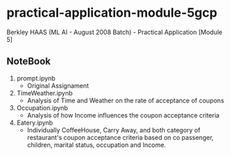 # practical-application-module-5gcp
Berkley HAAS (ML AI - August 2008 Batch) - Practical Application [Module 5]

## NoteBook 
1. prompt.ipynb
   - Original Assignament
2. TimeWeather.ipynb
   - Analysis of Time and Weather on the rate of acceptance of coupons
3. Occupation.ipynb
   - Analysis of how Income influences the coupon acceptance criteria
4. Eatery.ipynb
   - Individually CoffeeHouse, Carry Away, and both category of restaurant's coupon acceptance criteria based on co passenger, children, marital status, occupation and Income. 